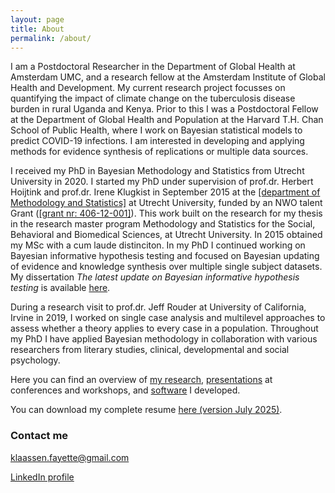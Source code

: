 ```yaml
---
layout: page
title: About
permalink: /about/
---
```


I am a Postdoctoral Researcher in the Department of Global Health at Amsterdam UMC, and a research fellow at the Amsterdam Institute of Global Health and Development. My current research project focusses on quantifying the impact of climate change on the tuberculosis disease burden in rural Uganda and Kenya.
Prior to this I was a Postdoctoral Fellow at the Department of Global Health and Population at the Harvard T.H. Chan School of Public Health, where I work on Bayesian statistical models to predict COVID-19 infections. I am interested in developing and applying methods for evidence synthesis of replications or multiple data sources.

I received my PhD in Bayesian Methodology and Statistics from Utrecht University in 2020. I started my PhD under supervision of prof.dr. Herbert Hoijtink and prof.dr. Irene Klugkist in September 2015 at the [[department of Methodology and Statistics]](https://www.uu.nl/masters/en/methodology-and-statistics-behavioural-biomedical-and-social-sciences) at Utrecht University, funded by an NWO talent Grant ([[grant nr: 406-12-001]](https://www.nwo.nl/en/research-and-results/research-projects/i/37/10037.html)). This work built on the research for my thesis in the research master program Methodology and Statistics for the Social, Behavioral and Biomedical Sciences, at Utrecht University. In 2015 obtained my MSc with a cum laude distinciton.
In my PhD I continued working on Bayesian informative hypothesis testing and focused on Bayesian updating of evidence and knowledge synthesis over multiple single subject datasets. My dissertation *The latest update on Bayesian informative hypothesis testing* is available [here](https://fayetteklaassen.github.io/files/dissertation.pdf). 

During a research visit to prof.dr. Jeff Rouder at University of California, Irvine in 2019, I worked on single case analysis and multilevel approaches to assess whether a theory applies to every case in a population. Throughout my PhD I have applied Bayesian methodology in collaboration with various researchers from literary studies, clinical, developmental and social psychology.

Here you can find an overview of [my research](papers.md), [presentations](presentations.md) at conferences and workshops, and [software](software.md) I developed.

You can download my complete resume [here (version July 2025)](https://fayetteklaassen.github.io/files/resume.pdf).

### Contact me

[klaassen.fayette@gmail.com](mailto:klaassen.fayette@gmail.com)

[LinkedIn profile](https://www.linkedin.com/in/fayette-klaassen/)

